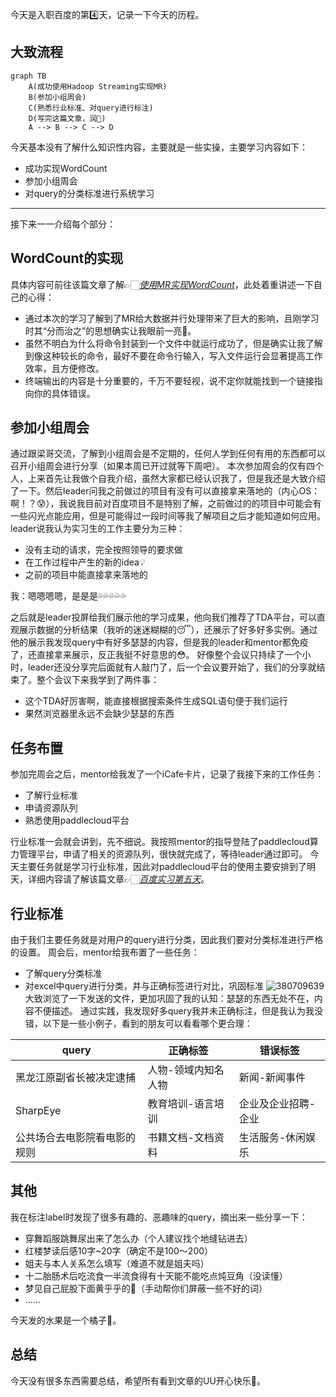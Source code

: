今天是入职百度的第4️⃣天，记录一下今天的历程。

## 大致流程

```mermaid
graph TB
    A(成功使用Hadoop Streaming实现MR)
    B(参加小组周会)
    C(熟悉行业标准、对query进行标注)
    D(写完这篇文章，润🏃)
    A --> B --> C --> D
```

今天基本没有了解什么知识性内容，主要就是一些实操，主要学习内容如下：
- 成功实现WordCount
- 参加小组周会
- 对query的分类标准进行系统学习

---
接下来一一介绍每个部分：

## WordCount的实现
具体内容可前往该篇文章了解👉🏻[_使用MR实现WordCount_](https://onebuaaer.us.kg/post/shi-yong-MR-shi-xian-WordCount.html)，此处着重讲述一下自己的心得：
- 通过本次的学习了解到了MR给大数据并行处理带来了巨大的影响，且刚学习时其“分而治之”的思想确实让我眼前一亮🤯。
- 虽然不明白为什么将命令封装到一个文件中就运行成功了，但是确实让我了解到像这种较长的命令，最好不要在命令行输入，写入文件运行会显著提高工作效率，且方便修改。
- 终端输出的内容是十分重要的，千万不要轻视，说不定你就能找到一个链接指向你的具体错误。

## 参加小组周会
通过跟梁哥交流，了解到小组周会是不定期的，任何人学到任何有用的东西都可以召开小组周会进行分享（如果本周已开过就等下周吧）。
本次参加周会的仅有四个人，上来首先让我做个自我介绍，虽然大家都已经认识我了，但是我还是大致介绍了一下。然后leader问我之前做过的项目有没有可以直接拿来落地的（内心OS：啊！？😰），我说我目前对百度项目不是特别了解，之前做过的的项目中可能会有一些闪光点能应用，但是可能得过一段时间等我了解项目之后才能知道如何应用。
leader说我认为实习生的工作主要分为三种：
- 没有主动的请求，完全按照领导的要求做
- 在工作过程中产生的新的idea💡
- 之前的项目中能直接拿来落地的

我：嗯嗯嗯嗯，是是是💦💦💦💦💦

之后就是leader投屏给我们展示他的学习成果，他向我们推荐了TDA平台，可以直观展示数据的分析结果（我听的迷迷糊糊的😴），还展示了好多好多实例。通过他的展示我发现query中有好多瑟瑟的内容，但是我的leader和mentor都免疫了，还直接拿来展示，反正我挺不好意思的😳。
好像整个会议只持续了一个小时，leader还没分享完后面就有人敲门了，后一个会议要开始了，我们的分享就结束了。整个会议下来我学到了两件事：
- 这个TDA好厉害啊，能直接根据搜索条件生成SQL语句便于我们运行
- 果然浏览器里永远不会缺少瑟瑟的东西

## 任务布置
参加完周会之后，mentor给我发了一个iCafe卡片，记录了我接下来的工作任务：
- 了解行业标准
- 申请资源队列
- 熟悉使用paddlecloud平台

行业标准一会就会讲到，先不细说。我按照mentor的指导登陆了paddlecloud算力管理平台，申请了相关的资源队列，很快就完成了，等待leader通过即可。
今天主要任务就是学习行业标准，因此对paddlecloud平台的使用主要安排到了明天，详细内容请了解该篇文章👉🏻[*百度实习第五天*](https://onebuaaer.us.kg/post/bai-du-shi-xi-di-wu-tian.html)。

## 行业标准
由于我们主要任务就是对用户的query进行分类，因此我们要对分类标准进行严格的设置。
周会后，mentor给我布置了一些任务：
- 了解query分类标准
- 对excel中query进行分类，并与正确标签进行对比，巩固标准
![380709639](https://github.com/user-attachments/assets/950d2717-94c8-42ac-9ded-f1906028807a)
大致浏览了一下发送的文件，更加巩固了我的认知：瑟瑟的东西无处不在，内容不便描述。
通过实践，我发现好多query我并未正确标注，但是我认为我没错，以下是一些小例子，看到的朋友可以看看哪个更合理：
<html xmlns:v="urn:schemas-microsoft-com:vml" xmlns:o="urn:schemas-microsoft-com:office:office" xmlns:x="urn:schemas-microsoft-com:office:excel" xmlns="http://www.w3.org/TR/REC-html40">

<body>
<!--StartFragment-->

query | 正确标签 | 错误标签
-- | -- | --
黑龙江原副省长被决定逮捕 | 人物-领域内知名人物 | 新闻-新闻事件
SharpEye | 教育培训-语言培训 | 企业及企业招聘-企业
公共场合去电影院看电影的规则 | 书籍文档-文档资料 | 生活服务-休闲娱乐

<!--EndFragment-->
</body>

</html>

## 其他
我在标注label时发现了很多有趣的、恶趣味的query，摘出来一些分享一下：
- 穿舞蹈服跳舞尿出来了怎么办（个人建议找个地缝钻进去）
- 红楼梦读后感10字~20字（确定不是100～200）
- 姐夫与本人关系怎么填写（难道不就是姐夫吗）
- 十二胎肠术后吃流食一半流食得有十天能不能吃点炖豆角（没读懂）
- 梦见自己屁股下面黄乎乎的💩（手动帮你们屏蔽一些不好的词）
- ……

今天发的水果是一个橘子🍊。

## 总结
今天没有很多东西需要总结，希望所有看到文章的UU开心快乐🎉。
